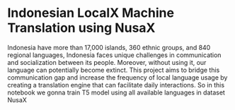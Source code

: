 # Indonesian LocalX Machine Translation using NusaX
Indonesia have more than 17,000 islands, 360 ethnic groups, and 840 regional languages, Indonesia faces unique challenges in communication and socialization between its people. Moreover, without using it, our language can potentially become extinct.
This project aims to bridge this communication gap and increase the frequency of local language usage by creating a translation engine that can facilitate daily interactions.
So in this notebook we gonna train T5 model using all available languages in dataset NusaX
